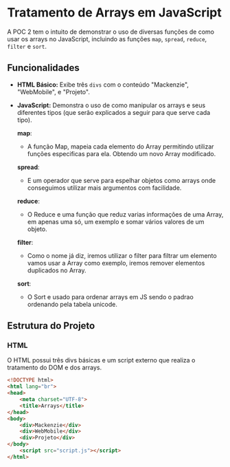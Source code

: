 # Tratamento de Arrays em JavaScript
A POC 2 tem o intuito de demonstrar o uso de diversas funções de como usar os arrays no JavaScript, incluindo as funções `map`, `spread`, `reduce`, `filter` e `sort`.

## Funcionalidades
- **HTML Básico:** Exibe três `divs` com o conteúdo "Mackenzie", "WebMobile", e "Projeto".
- **JavaScript:** Demonstra o uso de como manipular os arrays e seus diferentes tipos (que serão explicados a seguir para que serve cada tipo).
  
  **map**:
  - A função Map, mapeia cada elemento do Array permitindo utilizar funções especificas para ela. Obtendo um novo Array modificado.
    
  **spread**:
  - E um operador que serve para espelhar objetos como arrays onde conseguimos utilizar mais argumentos com facilidade.
    
  **reduce**:
   - O Reduce e uma função que reduz varias informações de uma Array, em apenas uma só, um exemplo e somar vários valores de um objeto.
  
  **filter**:
   - Como o nome já diz, iremos utilizar o filter para filtrar um elemento
     vamos usar a Array como exemplo, iremos remover elementos duplicados no Array.
  
  **sort**:
   - O Sort e usado para ordenar arrays em JS sendo o padrao ordenando pela tabela unicode.
  

## Estrutura do Projeto

### HTML
O HTML possui três divs básicas e um script externo que realiza o tratamento do DOM e dos arrays.

```html
<!DOCTYPE html>
<html lang="br">
<head>
    <meta charset="UTF-8">
    <title>Arrays</title>
</head>
<body>
    <div>Mackenzie</div>
    <div>WebMobile</div>
    <div>Projeto</div>
</body>
    <script src="script.js"></script>
</html>
